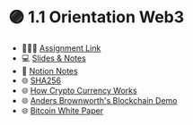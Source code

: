 # 🟣 1.1 Orientation Web3

- 🧑🏻‍💻 [Assignment Link](https://projects.100xdevs.com/tracks/web3-orientation/Web3-Cohort---Orientation-6)
- 💻 [Slides & Notes](https://projects.100xdevs.com/tracks/web3-orientation/Web3-Cohort---Orientation-1)
- 📝 [Notion Notes](https://feather-lion-ff2.notion.site/Week-1-57a33d5e34fb4a989f544a5786a3651e)
- 🌐 [SHA256](https://emn178.github.io/online-tools/sha256.html)
- 🌐 [How Crypto Currency Works](https://animagraffs.com/how-cryptocurrency-works)
- 🌐 [Anders Brownworth's Blockchain Demo](https://andersbrownworth.com/blockchain/)
- 🌐 [Bitcoin White Paper](https://bitcoin.org/bitcoin.pdf)
